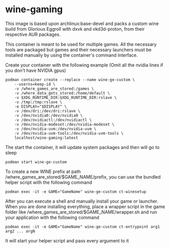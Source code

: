 # wine-gaming
This image is based upon archlinux:base-devel and packs a custom wine build from Glorious Eggroll with dxvk and vkd3d-proton, from their respective AUR packages.

This container is meant to be used for multiple games. All the necessary tools are packaged but games and their necessary launchers must be installed manually by using the container's command interface. 

Create your container with the following example (Omit all the nvidia lines if you don't have NVIDIA gpus)
```
podman container create --replace --name wine-ge-custom \
    --userns=keep-id \
    -v /where_games_are_stored:/games \
    -v /where_data_gets_stored:/home/default \
    -v $XDG_RUNTIME_DIR:$XDG_RUNTIME_DIR:rslave \
    -v /tmp:/tmp:rslave \
    -e DISPLAY="$DISPLAY" \
    -v /dev/dri:/dev/dri:rslave \
    -v /dev/nvidia0:/dev/nvidia0 \
    -v /dev/nvidiactl:/dev/nvidiactl \
    -v /dev/nvidia-modeset:/dev/nvidia-modeset \
    -v /dev/nvidia-uvm:/dev/nvidia-uvm \
    -v /dev/nvidia-uvm-tools:/dev/nvidia-uvm-tools \
    localhost/wine-gaming:latest
```
The start the container, it will update system packages and then will go to sleep
```
podman start wine-ge-custom
```
To create a new WINE prefix at path /where_games_are_stored/$GAME_NAME/prefix, you can use the bundled helper script with the following command
```
podman exec -it -e GAME="GameName" wine-ge-custom ct-winesetup
```
After you can execute a shell and manually install your game or launcher.
When you are done installing everything, place a wrapper script in the game folder like /where_games_are_stored/$GAME_NAME/wrapper.sh and run your application with the following command
```
podman exec -it -e GAME="GameName" wine-ge-custom ct-entrypoint arg1 arg2 ... argN
```
It will start your helper script and pass every argument to it